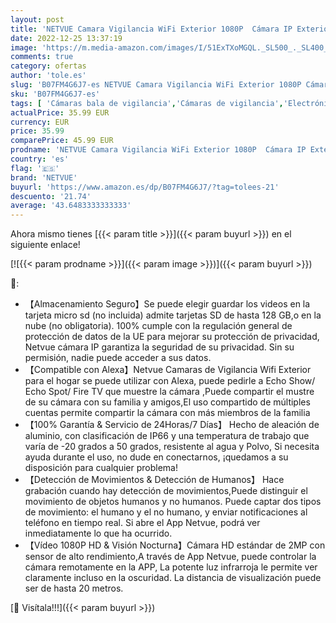 ```yaml
---
layout: post
title: 'NETVUE Camara Vigilancia WiFi Exterior 1080P  Cámara IP Exterior IP66 a Prueba de Agua y Polvo Camara Vigilancia Exterior Detección de Movimiento & Visión Nocturna & Compatible con Alexa'
date: 2022-12-25 13:37:19
image: 'https://m.media-amazon.com/images/I/51ExTXoMGQL._SL500_._SL400_.jpg'
comments: true
category: ofertas
author: 'tole.es'
slug: 'B07FM4G6J7-es NETVUE Camara Vigilancia WiFi Exterior 1080P Cámara IP...'
sku: 'B07FM4G6J7-es'
tags: [ 'Cámaras bala de vigilancia','Cámaras de vigilancia','Electrónica','Fotografía y videocámaras','alexa','netvue','🇪🇸', ]
actualPrice: 35.99 EUR
currency: EUR
price: 35.99
comparePrice: 45.99 EUR
prodname: 'NETVUE Camara Vigilancia WiFi Exterior 1080P  Cámara IP Exterior IP66 a Prueba de Agua y Polvo Camara Vigilancia Exterior Detección de Movimiento & Visión Nocturna & Compatible con Alexa'
country: 'es'
flag: '🇪🇸'
brand: 'NETVUE'
buyurl: 'https://www.amazon.es/dp/B07FM4G6J7/?tag=tolees-21'
descuento: '21.74'
average: '43.6483333333333'
---
```


Ahora mismo tienes [{{< param title >}}]({{< param buyurl >}}) en el siguiente enlace!

[![{{< param prodname >}}]({{< param image >}})]({{< param buyurl >}})

🔎:

- 【Almacenamiento Seguro】Se puede elegir guardar los videos en la tarjeta micro sd (no incluida) admite tarjetas SD de hasta 128 GB,o en la nube (no obligatoria). 100% cumple con la regulación general de protección de datos de la UE para mejorar su protección de privacidad, Netvue cámara IP garantiza la seguridad de su privacidad. Sin su permisión, nadie puede acceder a sus datos.
- 【Compatible con Alexa】Netvue Camaras de Vigilancia Wifi Exterior para el hogar se puede utilizar con Alexa, puede pedirle a Echo Show/ Echo Spot/ Fire TV que muestre la cámara ,Puede compartir el mustre de su cámara con su familia y amigos,El uso compartido de múltiples cuentas permite compartir la cámara con más miembros de la familia
- 【100% Garantía & Servicio de 24Horas/7 Días】 Hecho de aleación de aluminio, con clasificación de IP66 y una temperatura de trabajo que varía de -20 grados a 50 grados, resistente al agua y Polvo, Si necesita ayuda durante el uso, no dude en conectarnos, ¡quedamos a su disposición para cualquier problema!
- 【Detección de Movimientos & Detección de Humanos】 Hace grabación cuando hay detección de movimientos,Puede distinguir el movimiento de objetos humanos y no humanos. Puede captar dos tipos de movimiento: el humano y el no humano, y enviar notificaciones al teléfono en tiempo real. Si abre el App Netvue, podrá ver inmediatamente lo que ha ocurrido.
- 【Vídeo 1080P HD & Visión Nocturna】Cámara HD estándar de 2MP con sensor de alto rendimiento,A través de App Netvue, puede controlar la cámara remotamente en la APP, La potente luz infrarroja le permite ver claramente incluso en la oscuridad. La distancia de visualización puede ser de hasta 20 metros.

[🛒 Visítala!!!]({{< param buyurl >}})
